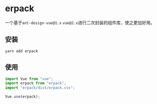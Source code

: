 # erpack

一个基于`ant-design-vue@1.x` `vue@2.x`进行二次封装的组件库，使之更加好用。



## 安装

`yarn add erpack`

## 使用

```js
import Vue from "vue";
import erpack from "erpack";
import "erpack/dist/erpack.css";

Vue.use(erpack);
```
